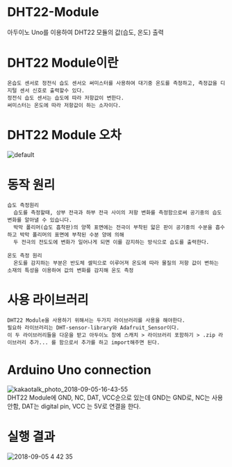 # DHT22-Module
아두이노 Uno를 이용하여 DHT22 모듈의 값(습도, 온도) 출력

# DHT22 Module이란
    
    온습도 센서로 정전식 습도 센서오 써미스터를 사용하여 대기중 온도를 측정하고, 측정값을 디지털 센서 신호로 출력할수 있다.
    정전식 습도 센서는 습도에 따라 저항값이 변한다.
    써미스터는 온도에 따라 저항값이 하는 소자이다.
    
# DHT22 Module 오차

![default](https://user-images.githubusercontent.com/38156821/45140539-0d673300-b1ee-11e8-96fa-8a57a686ead3.png)

# 동작 원리

    습도 측정원리
      습도를 측정할때, 상부 전극과 하부 전극 사이의 저항 변화를 측정함으로써 공기중의 습도 변화를 알아낼 수 있습니다.
      박막 폴리머(습도 흡착판)의 양쪽 표면에는 전극이 부착된 앏은 판이 공기중의 수분을 흡수하고 박막 폴리머의 표면에 부착된 수분 양에 의해
      두 전극의 전도도에 변화가 일어나게 되면 이를 감지하는 방식으로 습도를 출력한다.
      
    온도 측정 원리
      온도를 감지하는 부분은 반도체 셀믹으로 이루어져 온도에 따라 물질의 저항 값이 변하는 소재의 특성을 이용하여 값의 변화를 감지해 온도 측정

# 사용 라이브러리

    DHT22 Module을 사용하기 위해서는 두가지 라이브러리를 사용을 해야한다.
    필요하 라이브러리는 DHT-sensor-library와 Adafruit_Sensor이다.
    이 두 라이브러리들을 다운을 받고 아두이노 창에 스캐치 > 라이브러리 포함하기 > .zip 라이브러리 추가... 를 함으로서 추가를 하고 import해주면 된다.
    
# Arduino Uno connection

![kakaotalk_photo_2018-09-05-16-43-55](https://user-images.githubusercontent.com/38156821/45140552-135d1400-b1ee-11e8-95a2-4fc679a53b73.jpeg)<br>
DHT22 Module에 GND, NC, DAT, VCC순으로 있는데 GND는 GND로, NC는 사용안함, DAT는 digital pin, VCC 는 5V로 연결을 한다.

# 실행 결과

![2018-09-05 4 42 35](https://user-images.githubusercontent.com/38156821/45140532-06d8bb80-b1ee-11e8-8839-01a89f5791e5.png)
